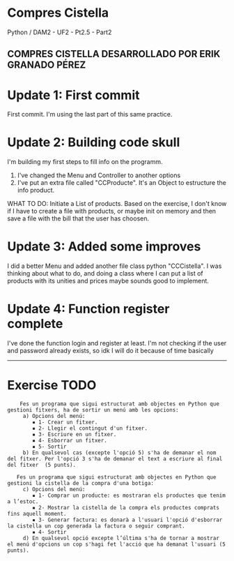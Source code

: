 # Compres Cistella
 Python / DAM2 - UF2 - Pt2.5 - Part2

COMPRES CISTELLA DESARROLLADO POR ERIK GRANADO PÉREZ
-------------------------------------------------
# Update 1: First commit
 First commit. I'm using the last part of this same practice.

# Update 2: Building code skull
 I'm building my first steps to fill info on the programm.

 1. I've changed the Menu and Controller to another options
 2. I've put an extra file called "CCProducte". It's an Object to estructure the info product.

 WHAT TO DO:
  Initiate a List of products. Based on the exercise, I don't know if I have to create a file with products, or maybe init on memory and then save a file with the bill that the user has choosen.

# Update 3: Added some improves
 I did a better Menu and added another file class python "CCCistella". I was thinking about what to do, and doing a class where I can put a list of products with its unities and prices maybe sounds good to implement.

# Update 4: Function register complete
 I've done the function login and register at least. I'm not checking if the user and password already exists, so idk I will do it because of time basically 

-------------------------------------------------
# Exercise TODO
        Fes un programa que sigui estructurat amb objectes en Python que gestioni fitxers, ha de sortir un menú amb les opcions:
         a) Opcions del menú:
            ▪ 1- Crear un fitxer.
            ▪ 2- Llegir el contingut d'un fitxer.
            ▪ 3- Escriure en un fitxer.
            ▪ 4- Esborrar un fitxer.
            ▪ 5- Sortir
         b) En qualsevol cas (excepte l'opció 5) s'ha de demanar el nom del fitxer. Per l'opció 3 s'ha de demanar el text a escriure al final del fitxer  (5 punts).

       Fes un programa que sigui estructurat amb objectes en Python que gestioni la cistella de la compra d'una botiga:
         c) Opcions del menú:
            ▪ 1- Comprar un producte: es mostraran els productes que tenim a l’estoc.
            ▪ 2- Mostrar la cistella de la compra els productes comprats fins aquell moment.
            ▪ 3- Generar factura: es donarà a l'usuari l'opció d'esborrar la cistella un cop generada la factura o seguir comprant.
            ▪ 4- Sortir
         d) En qualsevol opció excepte l’última s'ha de tornar a mostrar el menú d'opcions un cop s'hagi fet l'acció que ha demanat l'usuari (5 punts).
